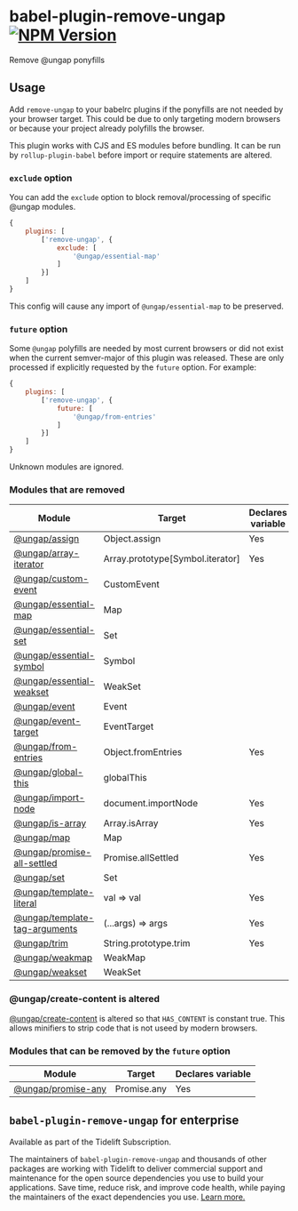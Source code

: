 # babel-plugin-remove-ungap [![NPM Version][npm-image]][npm-url]

Remove @ungap ponyfills


## Usage

Add `remove-ungap` to your babelrc plugins if the ponyfills are not needed by your
browser target.  This could be due to only targeting modern browsers or because
your project already polyfills the browser.

This plugin works with CJS and ES modules before bundling.  It can be run by
`rollup-plugin-babel` before import or require statements are altered.


### `exclude` option

You can add the `exclude` option to block removal/processing of specific @ungap modules.

```js
{
	plugins: [
		['remove-ungap', {
			exclude: [
				'@ungap/essential-map'
			]
		}]
	]
}
```

This config will cause any import of `@ungap/essential-map` to be preserved.


### `future` option

Some `@ungap` polyfills are needed by most current browsers or did not exist when the
current semver-major of this plugin was released.  These are only processed if explicitly
requested by the `future` option.  For example:
```js
{
	plugins: [
		['remove-ungap', {
			future: [
				'@ungap/from-entries'
			]
		}]
	]
}
```

Unknown modules are ignored.


### Modules that are removed

Module|Target|Declares variable
-|-|-
[@ungap/assign](https://github.com/ungap/assign)|Object.assign|Yes
[@ungap/array-iterator](https://github.com/ungap/array-iterator)|Array.prototype[Symbol.iterator]|Yes
[@ungap/custom-event](https://github.com/ungap/custom-event)|CustomEvent
[@ungap/essential-map](https://github.com/ungap/essential-map)|Map
[@ungap/essential-set](https://github.com/ungap/essential-set)|Set
[@ungap/essential-symbol](https://github.com/ungap/essential-symbol)|Symbol
[@ungap/essential-weakset](https://github.com/ungap/essential-weakset)|WeakSet
[@ungap/event](https://github.com/ungap/event)|Event
[@ungap/event-target](https://github.com/ungap/event-target)|EventTarget
[@ungap/from-entries](https://github.com/ungap/from-entries)|Object.fromEntries|Yes
[@ungap/global-this](https://github.com/ungap/global-this)|globalThis
[@ungap/import-node](https://github.com/ungap/import-node)|document.importNode|Yes
[@ungap/is-array](https://github.com/ungap/is-array)|Array.isArray|Yes
[@ungap/map](https://github.com/ungap/map)|Map
[@ungap/promise-all-settled](https://github.com/ungap/promise-all-settled)|Promise.allSettled|Yes
[@ungap/set](https://github.com/ungap/set)|Set
[@ungap/template-literal](https://github.com/ungap/template-literal)|val => val|Yes
[@ungap/template-tag-arguments](https://github.com/ungap/template-tag-arguments)|(...args) => args|Yes
[@ungap/trim](https://github.com/ungap/trim)|String.prototype.trim|Yes
[@ungap/weakmap](https://github.com/ungap/weakmap)|WeakMap
[@ungap/weakset](https://github.com/ungap/weakset)|WeakSet


### @ungap/create-content is altered

[@ungap/create-content](https://github.com/ungap/create-content) is altered so that
`HAS_CONTENT` is constant true.  This allows minifiers to strip code that is not useed
by modern browsers.


### Modules that can be removed by the `future` option

Module|Target|Declares variable
-|-|-
[@ungap/promise-any](https://github.com/ungap/promise-any)|Promise.any|Yes


## `babel-plugin-remove-ungap` for enterprise

Available as part of the Tidelift Subscription.

The maintainers of `babel-plugin-remove-ungap` and thousands of other packages are working with Tidelift to deliver commercial support and maintenance for the open source dependencies you use to build your applications. Save time, reduce risk, and improve code health, while paying the maintainers of the exact dependencies you use. [Learn more.](https://tidelift.com/subscription/pkg/npm-babel-plugin-remove-ungap?utm_source=npm-babel-plugin-remove-ungap&utm_medium=referral&utm_campaign=enterprise&utm_term=repo)

[npm-image]: https://img.shields.io/npm/v/babel-plugin-remove-ungap.svg
[npm-url]: https://npmjs.org/package/babel-plugin-remove-ungap
